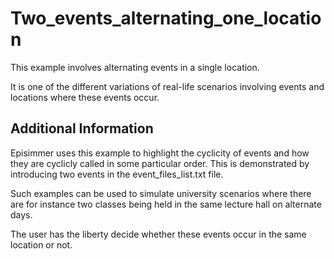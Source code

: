 # Two_events_alternating_one_location
This example involves alternating events in a single location.

It is one of the different variations of real-life scenarios involving events and locations where these events occur.  

## Additional Information
Episimmer uses this example to highlight the cyclicity of events and how they are cyclicly called in some particular order. This is demonstrated by introducing two events in the event_files_list.txt file.

Such examples can be used to simulate university scenarios where there are for instance two classes being held in the same lecture hall on alternate days.

The user has the liberty decide whether these events occur in the same location or not.
